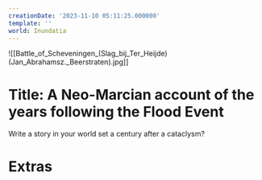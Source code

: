 ```yaml
---
creationDate: '2023-11-10 05:11:25.000000'
template: ''
world: Inundatia
---
```

![[Battle_of_Scheveningen_(Slag_bij_Ter_Heijde)(Jan_Abrahamsz._Beerstraten).jpg]]

# Title: A Neo-Marcian account of the years following the Flood Event

Write a story in your world set a century after a cataclysm?

# Extras

